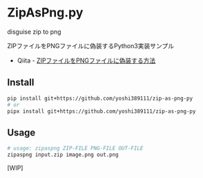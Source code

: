 # ZipAsPng.py

disguise zip to png

ZIPファイルをPNGファイルに偽装するPython3実装サンプル

* Qiita - [ZIPファイルをPNGファイルに偽装する方法](https://qiita.com/yoshi389111/items/0c0d2e32bef1141ccd02)

## Install

```sh
pip install git+https://github.com/yoshi389111/zip-as-png-py
# or
pipx install git+https://github.com/yoshi389111/zip-as-png-py
```

## Usage

```sh
# usage: zipaspng ZIP-FILE PNG-FILE OUT-FILE
zipaspng input.zip image.png out.png
```

[WIP]
